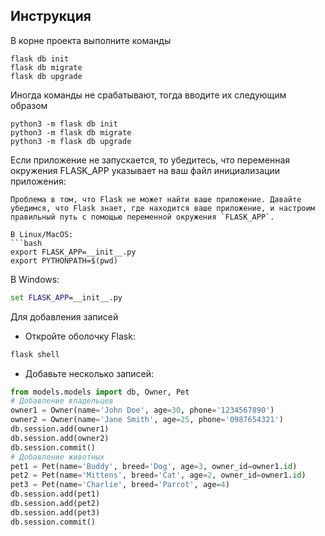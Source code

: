## Инструкция

В корне проекта выполните команды

```
flask db init
flask db migrate
flask db upgrade
```

Иногда команды не срабатывают, тогда вводите их следующим образом

```
python3 -m flask db init
python3 -m flask db migrate
python3 -m flask db upgrade
```

Если приложение не запускается, то убедитесь, что переменная окружения FLASK_APP указывает на ваш файл инициализации приложения:

```
Проблема в том, что Flask не может найти ваше приложение. Давайте убедимся, что Flask знает, где находится ваше приложение, и настроим правильный путь с помощью переменной окружения `FLASK_APP`.

В Linux/MacOS:
```bash
export FLASK_APP=__init__.py
export PYTHONPATH=$(pwd)
```

В Windows:
```cmd
set FLASK_APP=__init__.py
```
Для добавления записей
- Откройте оболочку Flask:
```bash
flask shell
```
- Добавьте несколько записей:
```python
from models.models import db, Owner, Pet
# Добавление владельцев
owner1 = Owner(name='John Doe', age=30, phone='1234567890')
owner2 = Owner(name='Jane Smith', age=25, phone='0987654321')
db.session.add(owner1)
db.session.add(owner2)
db.session.commit()
# Добавление животных
pet1 = Pet(name='Buddy', breed='Dog', age=3, owner_id=owner1.id)
pet2 = Pet(name='Mittens', breed='Cat', age=2, owner_id=owner1.id)
pet3 = Pet(name='Charlie', breed='Parrot', age=4)
db.session.add(pet1)
db.session.add(pet2)
db.session.add(pet3)
db.session.commit()
```